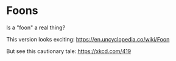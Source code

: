 # Foons

Is a "foon" a real thing?

This version looks exciting: https://en.uncyclopedia.co/wiki/Foon

But see this cautionary tale: https://xkcd.com/419
